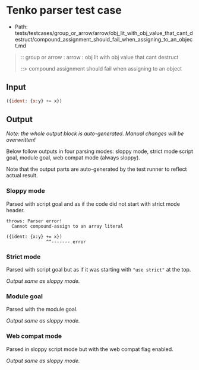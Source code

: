 # Tenko parser test case

- Path: tests/testcases/group_or_arrow/arrow/obj_lit_with_obj_value_that_cant_destruct/compound_assignment_should_fail_when_assigning_to_an_object.md

> :: group or arrow : arrow : obj lit with obj value that cant destruct
>
> ::> compound assignment should fail when assigning to an object

## Input

`````js
({ident: {x:y} += x})
`````

## Output

_Note: the whole output block is auto-generated. Manual changes will be overwritten!_

Below follow outputs in four parsing modes: sloppy mode, strict mode script goal, module goal, web compat mode (always sloppy).

Note that the output parts are auto-generated by the test runner to reflect actual result.

### Sloppy mode

Parsed with script goal and as if the code did not start with strict mode header.

`````
throws: Parser error!
  Cannot compound-assign to an array literal

({ident: {x:y} += x})
               ^^------- error
`````

### Strict mode

Parsed with script goal but as if it was starting with `"use strict"` at the top.

_Output same as sloppy mode._

### Module goal

Parsed with the module goal.

_Output same as sloppy mode._

### Web compat mode

Parsed in sloppy script mode but with the web compat flag enabled.

_Output same as sloppy mode._
